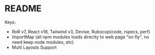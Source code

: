 # README

Keys:
* RoR v7, React v18, Tailwind v3, Devise, Rubocop(code, rspecs, perf)
* ImportMap (all npm modules loads direclty to web page "on fly", no need keep node modules, etc)
* Multi Layouts Support
